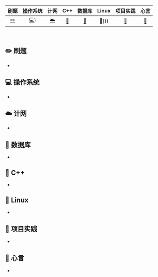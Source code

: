 <br>

|     刷题      |    操作系统     |    计网     |    C++    |      数据库       |    Linux    |     项目实践     |    心言    |
| :-----------: | :-------------: | :---------: | :-------: | :---------------: | :---------: | :--------------: | :--------: |
| [:pencil2:]() | [:computer:]()) | [:cloud:]() | [:art:]() | [:floppy_disk:]() | :wrench:]() | [:watermelon:]() | [:memo:]() |

<br>

## :pencil2: 刷题

- 

## :computer: 操作系统

- 

## :cloud: 计网

- 

## :floppy_disk: 数据库

- 

## :art: C++

- 

## :wrench: Linux

- 

## :watermelon: 项目实践

- 

## :memo: 心言

+ 
